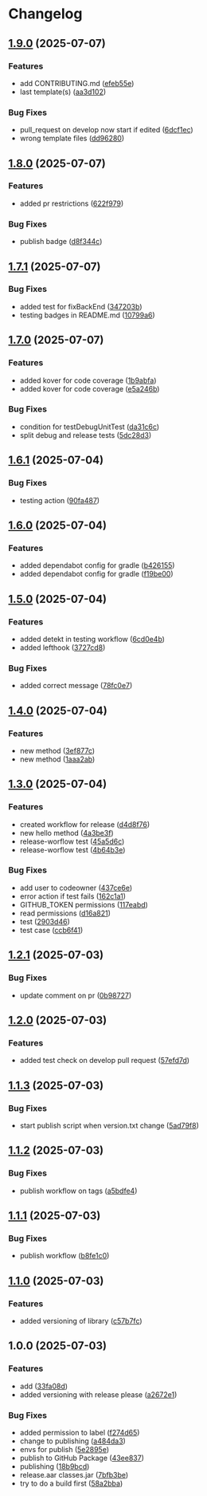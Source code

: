 # Changelog

## [1.9.0](https://github.com/lorenzopaolo-cocchinone/automotive-sdk/compare/v1.8.0...v1.9.0) (2025-07-07)


### Features

* add CONTRIBUTING.md ([efeb55e](https://github.com/lorenzopaolo-cocchinone/automotive-sdk/commit/efeb55e9070fb204a4ba00392452955a62302d26))
* last template(s) ([aa3d102](https://github.com/lorenzopaolo-cocchinone/automotive-sdk/commit/aa3d102a2f14720ce6a6fd57bfcab36dd707a98f))


### Bug Fixes

* pull_request on develop now start if edited ([6dcf1ec](https://github.com/lorenzopaolo-cocchinone/automotive-sdk/commit/6dcf1ecb4f052b151f9e0445012978143a4c7579))
* wrong template files ([dd96280](https://github.com/lorenzopaolo-cocchinone/automotive-sdk/commit/dd962806b428b73050cbd37098c11fcdec658a3f))

## [1.8.0](https://github.com/lorenzopaolo-cocchinone/automotive-sdk/compare/v1.7.1...v1.8.0) (2025-07-07)


### Features

* added pr restrictions ([622f979](https://github.com/lorenzopaolo-cocchinone/automotive-sdk/commit/622f979d745f732c828b40fb4f35cb37c5bb803c))


### Bug Fixes

* publish badge ([d8f344c](https://github.com/lorenzopaolo-cocchinone/automotive-sdk/commit/d8f344c759ea20e743514dccb5345b3b1a6e435e))

## [1.7.1](https://github.com/lorenzopaolo-cocchinone/automotive-sdk/compare/v1.7.0...v1.7.1) (2025-07-07)


### Bug Fixes

* added test for fixBackEnd ([347203b](https://github.com/lorenzopaolo-cocchinone/automotive-sdk/commit/347203bf7e5f5b8a6169f93d116b784cb9db28a3))
* testing badges in README.md ([10799a6](https://github.com/lorenzopaolo-cocchinone/automotive-sdk/commit/10799a61d454bc4f937e06ec0914da8d8517c5b0))

## [1.7.0](https://github.com/lorenzopaolo-cocchinone/automotive-sdk/compare/v1.6.1...v1.7.0) (2025-07-07)


### Features

* added kover for code coverage ([1b9abfa](https://github.com/lorenzopaolo-cocchinone/automotive-sdk/commit/1b9abfa889632053b8f1f7a1935973bbef6ab371))
* added kover for code coverage ([e5a246b](https://github.com/lorenzopaolo-cocchinone/automotive-sdk/commit/e5a246b1f12dc1f4d65effd3fe36446376f06879))


### Bug Fixes

* condition for testDebugUnitTest ([da31c6c](https://github.com/lorenzopaolo-cocchinone/automotive-sdk/commit/da31c6cdb40e82152dc1e7cbd6552e20870cb323))
* split debug and release tests ([5dc28d3](https://github.com/lorenzopaolo-cocchinone/automotive-sdk/commit/5dc28d37c61c73ed0a2e3bc1f6be22ae6e978f20))

## [1.6.1](https://github.com/lorenzopaolo-cocchinone/automotive-sdk/compare/v1.6.0...v1.6.1) (2025-07-04)


### Bug Fixes

* testing action ([90fa487](https://github.com/lorenzopaolo-cocchinone/automotive-sdk/commit/90fa487392c0e560eff51ff1547b033f1329dc28))

## [1.6.0](https://github.com/lorenzopaolo-cocchinone/automotive-sdk/compare/v1.5.0...v1.6.0) (2025-07-04)


### Features

* added dependabot config for gradle ([b426155](https://github.com/lorenzopaolo-cocchinone/automotive-sdk/commit/b426155159e2e6ac7adaecd4b7b46432eb77d816))
* added dependabot config for gradle ([f19be00](https://github.com/lorenzopaolo-cocchinone/automotive-sdk/commit/f19be00c9a44caf84b8ea2b61672feb76178c3fc))

## [1.5.0](https://github.com/lorenzopaolo-cocchinone/automotive-sdk/compare/v1.4.0...v1.5.0) (2025-07-04)


### Features

* added detekt in testing workflow ([6cd0e4b](https://github.com/lorenzopaolo-cocchinone/automotive-sdk/commit/6cd0e4b4daea210b359ce22adcdbbaae8816b31b))
* added lefthook ([3727cd8](https://github.com/lorenzopaolo-cocchinone/automotive-sdk/commit/3727cd8f7180db83e7508c9dd99f9df18c18951d))


### Bug Fixes

* added correct message ([78fc0e7](https://github.com/lorenzopaolo-cocchinone/automotive-sdk/commit/78fc0e7748490a72ceec7af8d3fb9cbd315fcf48))

## [1.4.0](https://github.com/lorenzopaolo-cocchinone/automotive-sdk/compare/v1.3.0...v1.4.0) (2025-07-04)


### Features

* new method ([3ef877c](https://github.com/lorenzopaolo-cocchinone/automotive-sdk/commit/3ef877c9252f7312217f042c5f93263929f2fe10))
* new method ([1aaa2ab](https://github.com/lorenzopaolo-cocchinone/automotive-sdk/commit/1aaa2ab50d209d94a0b39178b236abc120692e58))

## [1.3.0](https://github.com/lorenzopaolo-cocchinone/automotive-sdk/compare/v1.2.1...v1.3.0) (2025-07-04)


### Features

* created workflow for release ([d4d8f76](https://github.com/lorenzopaolo-cocchinone/automotive-sdk/commit/d4d8f767cfa48a0cef60e2b932ca28bd0fe48ad7))
* new hello method ([4a3be3f](https://github.com/lorenzopaolo-cocchinone/automotive-sdk/commit/4a3be3fbdc542767af2417ef560ea97143cc4ac9))
* release-worflow test ([45a5d6c](https://github.com/lorenzopaolo-cocchinone/automotive-sdk/commit/45a5d6c8b9bf196209f71970095241479f9cc5bb))
* release-worflow test ([4b64b3e](https://github.com/lorenzopaolo-cocchinone/automotive-sdk/commit/4b64b3ede854dfebf31cc3258001d9abd966f252))


### Bug Fixes

* add user to codeowner ([437ce6e](https://github.com/lorenzopaolo-cocchinone/automotive-sdk/commit/437ce6ec5f303e6f9c016377a5884b94cd60bfaa))
* error action if test fails ([162c1a1](https://github.com/lorenzopaolo-cocchinone/automotive-sdk/commit/162c1a144a050e485fdfdc9754660a821aa5e1d5))
* GITHUB_TOKEN permissions ([117eabd](https://github.com/lorenzopaolo-cocchinone/automotive-sdk/commit/117eabde3357f63f6c8532d1e83052a4a1df3753))
* read permissions ([d16a821](https://github.com/lorenzopaolo-cocchinone/automotive-sdk/commit/d16a821be7d658a22fd15e55034be5f8e08ef4b2))
* test ([2903d46](https://github.com/lorenzopaolo-cocchinone/automotive-sdk/commit/2903d46bb44e5b0986eeedfafad9e7059918ce22))
* test case ([ccb6f41](https://github.com/lorenzopaolo-cocchinone/automotive-sdk/commit/ccb6f41a0f889b8832b259b11fd3cf6752f94992))

## [1.2.1](https://github.com/lorenzopaolo-cocchinone/automotive-sdk/compare/v1.2.0...v1.2.1) (2025-07-03)


### Bug Fixes

* update comment on pr ([0b98727](https://github.com/lorenzopaolo-cocchinone/automotive-sdk/commit/0b98727bde2eda2070fd051663da35ecc7254b28))

## [1.2.0](https://github.com/lorenzopaolo-cocchinone/automotive-sdk/compare/v1.1.3...v1.2.0) (2025-07-03)


### Features

* added test check on develop pull request ([57efd7d](https://github.com/lorenzopaolo-cocchinone/automotive-sdk/commit/57efd7d61263ab49db45cce4c3fa4d65281df091))

## [1.1.3](https://github.com/lorenzopaolo-cocchinone/automotive-sdk/compare/v1.1.2...v1.1.3) (2025-07-03)


### Bug Fixes

* start publish script when version.txt change ([5ad79f8](https://github.com/lorenzopaolo-cocchinone/automotive-sdk/commit/5ad79f812e6132e49bd66aaaa90150591b2ebc72))

## [1.1.2](https://github.com/lorenzopaolo-cocchinone/automotive-sdk/compare/v1.1.1...v1.1.2) (2025-07-03)


### Bug Fixes

* publish workflow on tags ([a5bdfe4](https://github.com/lorenzopaolo-cocchinone/automotive-sdk/commit/a5bdfe4068be17248350124bdec138586b0e87bb))

## [1.1.1](https://github.com/lorenzopaolo-cocchinone/automotive-sdk/compare/v1.1.0...v1.1.1) (2025-07-03)


### Bug Fixes

* publish workflow ([b8fe1c0](https://github.com/lorenzopaolo-cocchinone/automotive-sdk/commit/b8fe1c0e7194d557c7aa609088857926b3a77087))

## [1.1.0](https://github.com/lorenzopaolo-cocchinone/automotive-sdk/compare/v1.0.0...v1.1.0) (2025-07-03)


### Features

* added versioning of library ([c57b7fc](https://github.com/lorenzopaolo-cocchinone/automotive-sdk/commit/c57b7fc87d68c37be6f9836c9e6c4f786b50a9a4))

## 1.0.0 (2025-07-03)


### Features

* add ([33fa08d](https://github.com/lorenzopaolo-cocchinone/automotive-sdk/commit/33fa08d1eccfc7e139cef04db1239139e81163b9))
* added versioning with release please ([a2672e1](https://github.com/lorenzopaolo-cocchinone/automotive-sdk/commit/a2672e1707ee13f78d684da8ecfafd82f8714a5d))


### Bug Fixes

* added permission to label ([f274d65](https://github.com/lorenzopaolo-cocchinone/automotive-sdk/commit/f274d653ce07f49a5489113fb643b3c5309f4791))
* change to publishing ([a484da3](https://github.com/lorenzopaolo-cocchinone/automotive-sdk/commit/a484da3f6e0ca8b47448f00d325c48f23fdeb606))
* envs for publish ([5e2895e](https://github.com/lorenzopaolo-cocchinone/automotive-sdk/commit/5e2895e08611db7d2ee2de4970636404f0de3c49))
* publish to GitHub Package ([43ee837](https://github.com/lorenzopaolo-cocchinone/automotive-sdk/commit/43ee837217586f3a8f2c0abf96cac05b5fe5b082))
* publishing ([18b9bcd](https://github.com/lorenzopaolo-cocchinone/automotive-sdk/commit/18b9bcd43fce99bf6ca00568585ec437ef558aaa))
* release.aar classes.jar ([7bfb3be](https://github.com/lorenzopaolo-cocchinone/automotive-sdk/commit/7bfb3be79de2dfb18b57b78b78b72761bb437b94))
* try to do a build first ([58a2bba](https://github.com/lorenzopaolo-cocchinone/automotive-sdk/commit/58a2bba3de921f5a24c5ec12842fd2cb4577dbcf))
